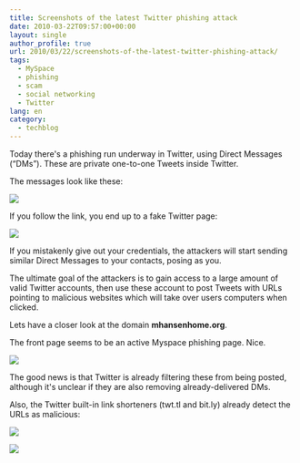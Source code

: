 ```yaml
---
title: Screenshots of the latest Twitter phishing attack
date: 2010-03-22T09:57:00+00:00
layout: single
author_profile: true
url: 2010/03/22/screenshots-of-the-latest-twitter-phishing-attack/
tags:
  - MySpace
  - phishing
  - scam
  - social networking
  - Twitter
lang: en
category: 
  - techblog
---
```

Today there's a phishing run underway in Twitter, using Direct Messages (“DMs”). These are private one-to-one Tweets inside Twitter.

The messages look like these:

[![](http://4.bp.blogspot.com/_vaUVXcmC3OI/S6c2ChnpmDI/AAAAAAAABUs/mAMZyB3mdjk/s400/mhansen1.png)](http://4.bp.blogspot.com/_vaUVXcmC3OI/S6c2ChnpmDI/AAAAAAAABUs/mAMZyB3mdjk/s1600-h/mhansen1.png)

If you follow the link, you end up to a fake Twitter page:

[![](http://3.bp.blogspot.com/_vaUVXcmC3OI/S6c2C8q8mvI/AAAAAAAABUw/ZLQobSjs0aQ/s400/mhansen2.png)](http://3.bp.blogspot.com/_vaUVXcmC3OI/S6c2C8q8mvI/AAAAAAAABUw/ZLQobSjs0aQ/s1600-h/mhansen2.png)

If you mistakenly give out your credentials, the attackers will start sending similar Direct Messages to your contacts, posing as you.

The ultimate goal of the attackers is to gain access to a large amount of valid Twitter accounts, then use these account to post Tweets with URLs pointing to malicious websites which will take over users computers when clicked.

Lets have a closer look at the domain **mhansenhome.org**.

The front page seems to be an active Myspace phishing page. Nice.

[![](http://1.bp.blogspot.com/_vaUVXcmC3OI/S6c2C74N9HI/AAAAAAAABU0/buxcudMUdys/s400/mhansen3.png)](http://1.bp.blogspot.com/_vaUVXcmC3OI/S6c2C74N9HI/AAAAAAAABU0/buxcudMUdys/s1600-h/mhansen3.png)

The good news is that Twitter is already filtering these from being posted, although it's unclear if they are also removing already-delivered DMs.

Also, the Twitter built-in link shorteners (twt.tl and bit.ly) already detect the URLs as malicious:

[![](http://4.bp.blogspot.com/_vaUVXcmC3OI/S6c2C50IL1I/AAAAAAAABU4/Agy2kgC4_SQ/s400/mhansen4.png)](http://4.bp.blogspot.com/_vaUVXcmC3OI/S6c2C50IL1I/AAAAAAAABU4/Agy2kgC4_SQ/s1600-h/mhansen4.png)

[![](http://1.bp.blogspot.com/_vaUVXcmC3OI/S6c2DEo5khI/AAAAAAAABU8/DC98mr8FM6A/s400/mhansen5.png)](http://1.bp.blogspot.com/_vaUVXcmC3OI/S6c2DEo5khI/AAAAAAAABU8/DC98mr8FM6A/s1600-h/mhansen5.png)
